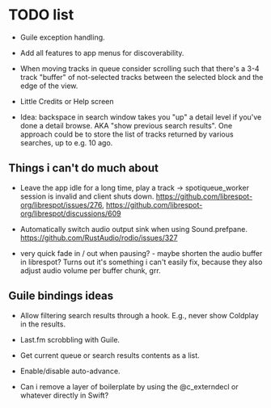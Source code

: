 # TODO list

* Guile exception handling.

* Add all features to app menus for discoverability.

* When moving tracks in queue consider scrolling such that there's a
  3-4 track "buffer" of not-selected tracks between the selected block
  and the edge of the view.

* Little Credits or Help screen

* Idea: backspace in search window takes you "up" a detail level if you've done a detail browse. AKA
  "show previous search results".  One approach could be to store the list of tracks returned by
  various searches, up to e.g. 10 ago.

## Things i can't do much about

* Leave the app idle for a long time, play a track ->
  spotiqueue_worker session is invalid and client shuts down.
  https://github.com/librespot-org/librespot/issues/276,
  https://github.com/librespot-org/librespot/discussions/609

* Automatically switch audio output sink when using Sound.prefpane.
  https://github.com/RustAudio/rodio/issues/327

* very quick fade in / out when pausing? - maybe shorten the audio buffer in librespot? Turns out
  it's something i can't easily fix, because they also adjust audio volume per buffer chunk, grr.

## Guile bindings ideas

* Allow filtering search results through a hook.  E.g., never show Coldplay in the results.

* Last.fm scrobbling with Guile.

* Get current queue or search results contents as a list.

* Enable/disable auto-advance.

* Can i remove a layer of boilerplate by using the @c_externdecl or whatever directly in Swift?
